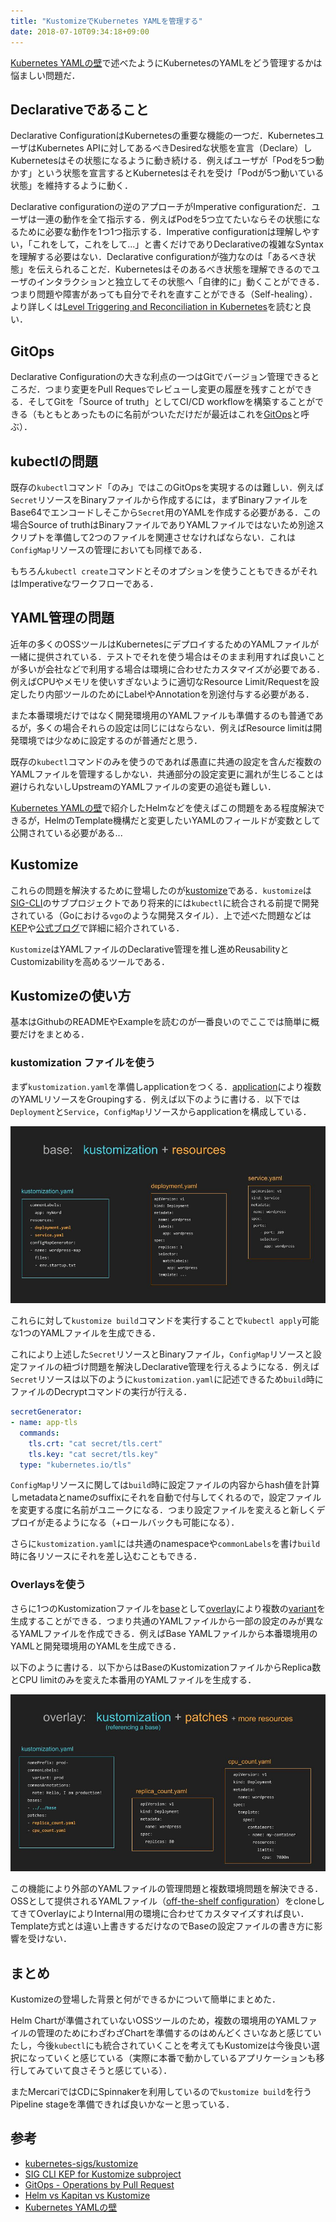```yaml
---
title: "KustomizeでKubernetes YAMLを管理する"
date: 2018-07-10T09:34:18+09:00
---
```



[Kubernetes YAMLの壁](https://deeeet.com/writing/2018/01/10/kubernetes-yaml/)で述べたようにKubernetesのYAMLをどう管理するかは悩ましい問題だ．

## Declarativeであること

Declarative ConfigurationはKubernetesの重要な機能の一つだ．KubernetesユーザはKubernetes APIに対してあるべきDesiredな状態を宣言（Declare）しKubernetesはその状態になるように動き続ける．例えばユーザが「Podを5つ動かす」という状態を宣言するとKubernetesはそれを受け「Podが5つ動いている状態」を維持するように動く．

Declarative configurationの逆のアプローチがImperative configurationだ．ユーザは一連の動作を全て指示する．例えばPodを5つ立てたいならその状態になるために必要な動作を1つ1つ指示する．Imperative configurationは理解しやすい，「これをして，これをして...」と書くだけでありDeclarativeの複雑なSyntaxを理解する必要はない．Declarative configurationが強力なのは「あるべき状態」を伝えられることだ．Kubernetesはそのあるべき状態を理解できるのでユーザのインタラクションと独立してその状態へ「自律的に」動くことができる．つまり問題や障害があっても自分でそれを直すことができる（Self-healing）．より詳しくは[Level Triggering and Reconciliation in Kubernetes](https://hackernoon.com/level-triggering-and-reconciliation-in-kubernetes-1f17fe30333d)を読むと良い．

## GitOps

Declarative Configurationの大きな利点の一つはGitでバージョン管理できるところだ．つまり変更をPull Requesでレビューし変更の履歴を残すことができる．そしてGitを「Source of truth」としてCI/CD workflowを構築することができる（もともとあったものに名前がついただけだが最近はこれを[GitOps](https://www.weave.works/blog/gitops-operations-by-pull-request)と呼ぶ）．

## kubectlの問題

既存の`kubectl`コマンド「のみ」ではこのGitOpsを実現するのは難しい．例えば`Secret`リソースをBinaryファイルから作成するには，まずBinaryファイルをBase64でエンコードしそこから`Secret`用のYAMLを作成する必要がある．この場合Source of truthはBinaryファイルでありYAMLファイルではないため別途スクリプトを準備して2つのファイルを関連させなければならない．これは`ConfigMap`リソースの管理においても同様である．

もちろん`kubectl create`コマンドとそのオプションを使うこともできるがそれはImperativeなワークフローである．

## YAML管理の問題

近年の多くのOSSツールはKubernetesにデプロイするためのYAMLファイルが一緒に提供されている．テストでそれを使う場合はそのまま利用すれば良いことが多いが会社などで利用する場合は環境に合わせたカスタマイズが必要である．例えばCPUやメモリを使いすぎないように適切なResource Limit/Requestを設定したり内部ツールのためにLabelやAnnotationを別途付与する必要がある．

また本番環境だけではなく開発環境用のYAMLファイルも準備するのも普通であるが，多くの場合それらの設定は同じにはならない．例えばResource limitは開発環境では少なめに設定するのが普通だと思う．

既存の`kubectl`コマンドのみを使うのであれば愚直に共通の設定を含んだ複数のYAMLファイルを管理するしかない．共通部分の設定変更に漏れが生じることは避けられないしUpstreamのYAMLファイルの変更の追従も難しい．

[Kubernetes YAMLの壁](https://deeeet.com/writing/2018/01/10/kubernetes-yaml/)で紹介したHelmなどを使えばこの問題をある程度解決できるが，HelmのTemplate機構だと変更したいYAMLのフィールドが変数として公開されている必要がある... 

## Kustomize

これらの問題を解決するために登場したのが[kustomize](https://github.com/kubernetes-sigs/kustomize)である．`kustomize`は[SIG-CLI](https://github.com/kubernetes/community/tree/master/sig-cli)のサブプロジェクトであり将来的には`kubectl`に統合される前提で開発されている（Goにおける`vgo`のような開発スタイル）．上で述べた問題などは[KEP](https://github.com/kubernetes/community/blob/master/keps/sig-cli/0008-kustomize.md)や[公式ブログ](https://kubernetes.io/blog/2018/05/29/introducing-kustomize-template-free-configuration-customization-for-kubernetes/)で詳細に紹介されている．

`Kustomize`はYAMLファイルのDeclarative管理を推し進めReusabilityとCustomizabilityを高めるツールである．

## Kustomizeの使い方

基本はGithubのREADMEやExampleを読むのが一番良いのでここでは簡単に概要だけをまとめる．

### kustomization ファイルを使う

まず`kustomization.yaml`を準備しapplicationをつくる．[application](https://github.com/kubernetes-sigs/kustomize/blob/v1.0.3/docs/glossary.md#application)により複数のYAMLリソースをGroupingする．例えば以下のように書ける．以下では`Deployment`と`Service`，`ConfigMap`リソースからapplicationを構成している．

![](https://raw.githubusercontent.com/kubernetes-sigs/kustomize/v1.0.3/docs/base.jpg)

これらに対して`kustomize build`コマンドを実行することで`kubectl apply`可能な1つのYAMLファイルを生成できる．

これにより上述した`Secret`リソースとBinaryファイル，`ConfigMap`リソースと設定ファイルの紐づけ問題を解決しDeclarative管理を行えるようになる．例えば`Secret`リソースは以下のように`kustomization.yaml`に記述できるため`build`時にファイルのDecryptコマンドの実行が行える．

```yaml
secretGenerator:
- name: app-tls
  commands:
    tls.crt: "cat secret/tls.cert"
    tls.key: "cat secret/tls.key"
  type: "kubernetes.io/tls"
```

`ConfigMap`リソースに関しては`build`時に設定ファイルの内容からhash値を計算しmetadataとnameのsuffixにそれを自動で付与してくれるので，設定ファイルを変更する度に名前がユニークになる．つまり設定ファイルを変えると新しくデプロイが走るようになる（+ロールバックも可能になる）．

さらに`kustomization.yaml`には共通のnamespaceや`commonLabels`を書け`build`時に各リソースにそれを差し込むこともできる．

### Overlaysを使う

さらに1つのKustomizationファイルを[base](https://github.com/kubernetes-sigs/kustomize/blob/v1.0.3/docs/glossary.md#base)として[overlay](https://github.com/kubernetes-sigs/kustomize/blob/v1.0.3/docs/glossary.md#overlay)により複数の[variant](https://github.com/kubernetes-sigs/kustomize/blob/v1.0.3/docs/glossary.md#variant)を生成することができる．つまり共通のYAMLファイルから一部の設定のみが異なるYAMLファイルを作成できる．例えばBase YAMLファイルから本番環境用のYAMLと開発環境用のYAMLを生成できる．

以下のように書ける．以下からはBaseのKustomizationファイルからReplica数とCPU limitのみを変えた本番用のYAMLファイルを生成する．

![](https://raw.githubusercontent.com/kubernetes-sigs/kustomize/v1.0.3/docs/overlay.jpg)

この機能により外部のYAMLファイルの管理問題と複数環境問題を解決できる．OSSとして提供されるYAMLファイル（[off-the-shelf configuration](https://github.com/kubernetes-sigs/kustomize/blob/v1.0.3/docs/glossary.md#off-the-shelf-configuration)）をcloneしてきてOverlayによりInternal用の環境に合わせてカスタマイズすれば良い．Template方式とは違い上書きするだけなのでBaseの設定ファイルの書き方に影響を受けない．

## まとめ

Kustomizeの登場した背景と何ができるかについて簡単にまとめた．

Helm Chartが準備されていないOSSツールのため，複数の環境用のYAMLファイルの管理のためにわざわざChartを準備するのはめんどくさいなあと感じていたし，今後`kubectl`にも統合されていくことを考えてもKustomizeは今後良い選択になっていくと感じている（実際に本番で動かしているアプリケーションも移行してみていて良さそうと感じている）．

またMercariではCDにSpinnakerを利用しているので`kustomize build`を行うPipeline stageを準備できれば良いかなーと思っている．


## 参考

- [kubernetes-sigs/kustomize](https://github.com/kubernetes-sigs/kustomize)
- [SIG CLI KEP for Kustomize subproject](https://github.com/kubernetes/community/blob/master/keps/sig-cli/0008-kustomize.md)
- [GitOps - Operations by Pull Request](https://www.weave.works/blog/gitops-operations-by-pull-request)
- [Helm vs Kapitan vs Kustomize](https://medium.com/@splisson/helm-vs-kapitan-vs-kustomize-1c14018faecc)
- [Kubernetes YAMLの壁](https://deeeet.com/writing/2018/01/10/kubernetes-yaml/)
